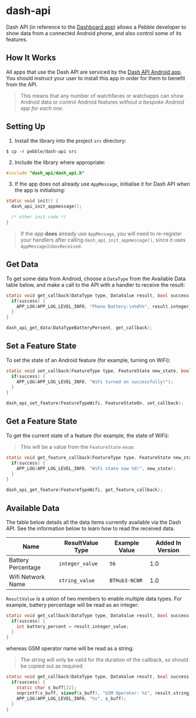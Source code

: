 # dash-api

Dash API (in reference to the 
[Dashboard app](https://play.google.com/store/apps/details?id=com.wordpress.ninedof.dashboard)) 
allows a Pebble developer to show data from a connected Android phone, and also 
control some of its features.


## How It Works

All apps that use the Dash API are serviced by the [Dash API Android app](LINK).
You should instruct your user to install this app in order for them to benefit
from the API.

> This means that any number of watchfaces or watchapps can show Android data or
> control Android features _without a bespoke Android app for each one_.


## Setting Up

1. Install the library into the project `src` directory:

  ```
  $ cp -r pebble/dash-api src
  ```

2. Include the library where appropriate:

  ```c
  #include "dash_api/dash_api.h"
  ```

3. If the app does not already use `AppMessage`, initialise it for Dash API
   when the app is initialising:

  ```c
  static void init() {
    dash_api_init_appmessage();

    /* other init code */
  }
  ```

  > If the app **does** already use `AppMessage`, you will need to re-register
  > your handlers after calling `dash_api_init_appmessage()`, since it uses
  > `AppMessageInboxReceived`.


## Get Data 

To get some data from Android, choose a `DataType` from the Available Data
 table below, and make a call to the API with a handler to receive the result:

```c
static void get_callback(DataType type, DataValue result, bool success) {
  if(success) {
    APP_LOG(APP_LOG_LEVEL_INFO, "Phone Battery:\n%d%%", result.integer_value);
  }
}

dash_api_get_data(DataTypeBatteryPercent, get_callback);
```


## Set a Feature State

To set the state of an Android feature (for example, turning on WiFi):

```c
static void set_callback(FeatureType type, FeatureState new_state, bool success) {
  if(success) {
    APP_LOG(APP_LOG_LEVEL_INFO, "WiFi turned on successfully!");
  }
}

dash_api_set_feature(FeatureTypeWifi, FeatureStateOn, set_callback);
```


## Get a Feature State

To get the current state of a feature (for example, the state of WiFi):

> This will be a value from the `FeatureState` `enum`:

```c
static void get_feature_callback(FeatureType type, FeatureState new_state, bool success) {
  if(success) {
    APP_LOG(APP_LOG_LEVEL_INFO, "WiFi state now %d!", new_state);
  }
}

dash_api_get_feature(FeatureTypeWifi, get_feature_callback);
```


## Available Data

The table below details all the data items currently available via the Dash API.
See the information below to learn how to read the received data.

| Name | ResultValue Type | Example Value | Added In Version |
|------|------------------|---------------|------------------|
| Battery Percentage | `integer_value` | `56` | 1.0 |
| Wifi Network Name | `string_value` | `BTHub3-NCNR` | 1.0 |

`ResultValue` is a union of two members to enable multiple data types. For
example, battery percentage will be read as an integer:

```c
static void get_callback(DataType type, DataValue result, bool success) {
  if(success) {
    int battery_percent = result.integer_value;
  }
}
```

whereas GSM operator name will be read as a string:

> The string will only be valid for the duration of the callback, so should be
> copied out as required.

```c
static void get_callback(DataType type, DataValue result, bool success) {
  if(success) {
    static char s_buff[32];
    snprintf(s_buff, sizeof(s_buff), "GSM Operator: %s", result.string_value);
    APP_LOG(APP_LOG_LEVEL_INFO, "%s", s_buff);
  }
}
```